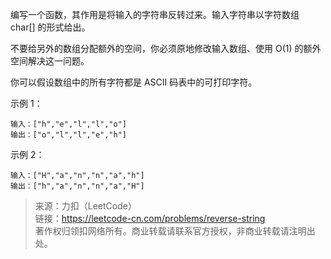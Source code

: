 编写一个函数，其作用是将输入的字符串反转过来。输入字符串以字符数组 char[] 的形式给出。

不要给另外的数组分配额外的空间，你必须原地修改输入数组、使用 O(1) 的额外空间解决这一问题。

你可以假设数组中的所有字符都是 ASCII 码表中的可打印字符。

示例 1：
```
输入：["h","e","l","l","o"]
输出：["o","l","l","e","h"]
```

示例 2：
```
输入：["H","a","n","n","a","h"]
输出：["h","a","n","n","a","H"]
```

> 来源：力扣（LeetCode）  
> 链接：https://leetcode-cn.com/problems/reverse-string  
> 著作权归领扣网络所有。商业转载请联系官方授权，非商业转载请注明出处。  